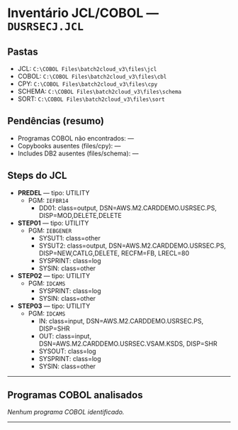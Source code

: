# Inventário JCL/COBOL — `DUSRSECJ.JCL`

## Pastas
- JCL: `C:\COBOL Files\batch2cloud_v3\files\jcl`
- COBOL: `C:\COBOL Files\batch2cloud_v3\files\cbl`
- CPY: `C:\COBOL Files\batch2cloud_v3\files\cpy`
- SCHEMA: `C:\COBOL Files\batch2cloud_v3\files\schema`
- SORT: `C:\COBOL Files\batch2cloud_v3\files\sort`

## Pendências (resumo)
- Programas COBOL não encontrados: —
- Copybooks ausentes (files/cpy): —
- Includes DB2 ausentes (files/schema): —

## Steps do JCL
- **PREDEL** — tipo: UTILITY  
  - PGM: `IEFBR14`
    - DD01: class=output, DSN=AWS.M2.CARDDEMO.USRSEC.PS, DISP=MOD,DELETE,DELETE
- **STEP01** — tipo: UTILITY  
  - PGM: `IEBGENER`
    - SYSUT1: class=other
    - SYSUT2: class=output, DSN=AWS.M2.CARDDEMO.USRSEC.PS, DISP=NEW,CATLG,DELETE, RECFM=FB, LRECL=80
    - SYSPRINT: class=log
    - SYSIN: class=other
- **STEP02** — tipo: UTILITY  
  - PGM: `IDCAMS`
    - SYSPRINT: class=log
    - SYSIN: class=other
- **STEP03** — tipo: UTILITY  
  - PGM: `IDCAMS`
    - IN: class=input, DSN=AWS.M2.CARDDEMO.USRSEC.PS, DISP=SHR
    - OUT: class=input, DSN=AWS.M2.CARDDEMO.USRSEC.VSAM.KSDS, DISP=SHR
    - SYSOUT: class=log
    - SYSPRINT: class=log
    - SYSIN: class=other

---
## Programas COBOL analisados
_Nenhum programa COBOL identificado._

---